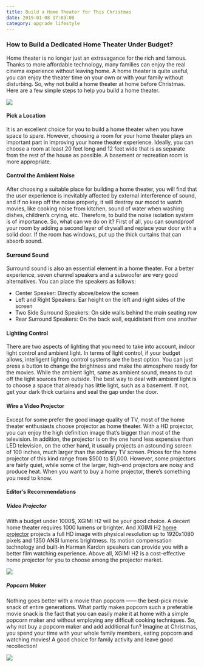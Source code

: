```yaml
---
title: Build a Home Theater for This Christmas
date: 2019-01-08 17:03:00
category: upgrade lifestyle
---
```


### How to Build a Dedicated Home Theater Under Budget?

Home theater is no longer just an extravagance for the rich and famous. Thanks to more affordable technology, many families can enjoy the real cinema experience without leaving home. A home theater is quite useful, you can enjoy the theater time on your own or with your family without disturbing. So, why not build a home theater at home before Christmas. Here are a few simple steps to help you build a home theater.

![](/images/9.png)

#### Pick a Location

It is an excellent choice for you to build a home theater when you have space to spare. However, choosing a room for your home theater plays an important part in improving your home theater experience. Ideally, you can choose a room at least 20 feet long and 12 feet wide that is as separate from the rest of the house as possible. A basement or recreation room is more appropriate.

<!-- more -->

#### Control the Ambient Noise

After choosing a suitable place for building a home theater, you will find that the user experience is inevitably affected by external interference of sound, and if no keep off the noise properly, it will destroy our mood to watch movies, like cooking noise from kitchen, sound of water when washing dishes, children’s crying, etc. Therefore, to build the noise isolation system is of importance. So, what can we do on it? First of all, you can soundproof your room by adding a second layer of drywall and replace your door with a solid door. If the room has windows, put up the thick curtains that can absorb sound.
 
#### Surround Sound

Surround sound is also an essential element in a home theater. For a better experience, seven channel speakers and a subwoofer are very good alternatives. 
You can place the speakers as follows:
- Center Speaker: Directly above/below the screen
- Left and Right Speakers: Ear height on the left and right sides of the screen
- Two Side Surround Speakers: On side walls behind the main seating row
- Rear Surround Speakers: On the back wall, equidistant from one another

#### Lighting Control

There are two aspects of lighting that you need to take into account, indoor light control and ambient light. In terms of light control, if your budget allows, intelligent lighting control systems are the best option. You can just press a button to change the brightness and make the atmosphere ready for the movies. While the ambient light, same as ambient sound, means to cut off the light sources from outside. The best way to deal with ambient light is to choose a space that already has little light, such as a basement. If not, get your dark thick curtains and seal the gap under the door. 

#### Wire a Video Projector

Except for some prefer the good image quality of TV, most of the home theater enthusiasts choose projector as home theater. With a HD projector, you can enjoy the high definition image that’s bigger than most of the television. In addition, the projector is on the one hand less expensive than LED television, on the other hand, it usually projects an astounding screen of 100 inches, much larger than the ordinary TV screen. Prices for the home projector of this kind range from $500 to $1,000. However, some projectors are fairly quiet, while some of the larger, high-end projectors are noisy and produce heat. When you want to buy a home projector, there’s something you need to know.

#### Editor’s Recommendations

##### Video Projector

With a budget under 1000$, XGIMI H2 will be your good choice. A decent home theater requires 1000 lumens or brighter. And XGIMI H2 [home projector](https://www.xgimi.com/en/H2-immersive-home-projector.html) projects a full HD image with physical resolution up to 1920x1080 pixels and 1350 ANSI lumens brightness. Its motion compensation technology and built-in Harman Kardon speakers can provide you with a better film watching experience. Above all, XGIMI H2 is a cost-effective home projector for you to choose among the projector market.

![](/images/10.jpg)

##### Popcorn Maker

Nothing goes better with a movie than popcorn —— the best-pick movie snack of entire generations. What partly makes popcorn such a preferable movie snack is the fact that you can easily make it at home with a simple popcorn maker and without employing any difficult cooking techniques. So, why not buy a popcorn maker and add additional fun? Imagine at Christmas, you spend your time with your whole family members, eating popcorn and watching movies! A good choice for family activity and leave good recollection!

![](/images/11.jpg)